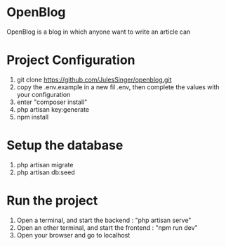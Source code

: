 # OpenBlog
OpenBlog is a blog in which anyone want to write an article can

# Project Configuration 
1. git clone https://github.com/JulesSinger/openblog.git
2. copy the .env.example in a new fil .env, then complete the values with your configuration
3. enter "composer install" 
4. php artisan key:generate
5. npm install

# Setup the database
1. php artisan migrate
2. php artisan db:seed

# Run the project
1. Open a terminal, and start the backend : "php artisan serve"
2. Open an other terminal, and start the frontend : "npm run dev"
3. Open your browser and go to localhost
